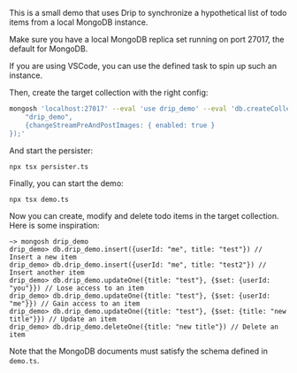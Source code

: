 This is a small demo that uses Drip to synchronize a hypothetical list of todo items from a local MongoDB instance.

Make sure you have a local MongoDB replica set running on port 27017, the default for MongoDB.

If you are using VSCode, you can use the defined task to spin up such an instance.

Then, create the target collection with the right config:

```sh
mongosh 'localhost:27017' --eval 'use drip_demo' --eval 'db.createCollection(
    "drip_demo",
    {changeStreamPreAndPostImages: { enabled: true }
});'
```

And start the persister:

`npx tsx persister.ts`

Finally, you can start the demo:

`npx tsx demo.ts`

Now you can create, modify and delete todo items in the target collection. Here is some inspiration:

```
~> mongosh drip_demo
drip_demo> db.drip_demo.insert({userId: "me", title: "test"}) // Insert a new item
drip_demo> db.drip_demo.insert({userId: "me", title: "test2"}) // Insert another item
drip_demo> db.drip_demo.updateOne({title: "test"}, {$set: {userId: "you"}}) // Lose access to an item
drip_demo> db.drip_demo.updateOne({title: "test"}, {$set: {userId: "me"}}) // Gain access to an item
drip_demo> db.drip_demo.updateOne({title: "test"}, {$set: {title: "new title"}}) // Update an item
drip_demo> db.drip_demo.deleteOne({title: "new title"}) // Delete an item
```

Note that the MongoDB documents must satisfy the schema defined in `demo.ts`.
